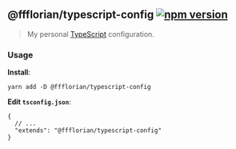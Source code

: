 ## @ffflorian/typescript-config [![npm version](https://img.shields.io/npm/v/@ffflorian/eslint-config.svg)](https://npmjs.com/package/@ffflorian/eslint-config)

> My personal [TypeScript](https://www.typescriptlang.org) configuration.

### Usage

**Install**:

```
yarn add -D @ffflorian/typescript-config
```

**Edit `tsconfig.json`**:

```jsonc
{
  // ...
  "extends": "@ffflorian/typescript-config"
}
```
